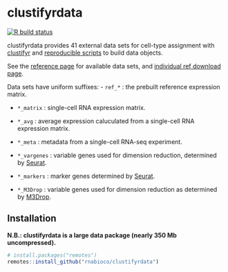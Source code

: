 
<!-- README.md is generated from README.Rmd. Please edit that file -->

# clustifyrdata

<!-- badges: start -->

[![R build
status](https://github.com/rnabioco/clustifyrdata/workflows/R-CMD-check/badge.svg)](https://github.com/rnabioco/clustifyrdata/actions)
<!-- badges: end -->

clustifyrdata provides 41 external data sets for cell-type assignment
with [clustifyr](https://rnabioco.github.io/clustifyr) and [reproducible
scripts](https://github.com/rnabioco/clustifyrdata/tree/master/data-raw)
to build data objects.

See the [reference
page](https://rnabioco.github.io/clustifyrdata/reference) for available
data sets, and [individual ref download
page](https://rnabioco.github.io/clustifyrdata/articles/download_refs.html).

Data sets have uniform suffixes: - `ref_*` : the prebuilt reference
expression matrix.

  - `*_matrix` : single-cell RNA expression matrix.

  - `*_avg` : average expression caluculated from a single-cell RNA
    expression matrix.

  - `*_meta` : metadata from a single-cell RNA-seq experiment.

  - `*_vargenes` : variable genes used for dimension reduction,
    determined by [Seurat](https://CRAN.R-project.org/package=Seurat).

  - `*_markers` : marker genes determined by
    [Seurat](https://CRAN.R-project.org/package=Seurat).

  - `*_M3Drop` : variable genes used for dimension reduction as
    determined by
    [M3Drop](https://bioconductor.org/packages/release/bioc/html/M3Drop.html).

## Installation

**N.B.: clustifyrdata is a large data package (nearly 350 Mb
uncompressed).**

``` r
# install.packages("remotes")
remotes::install_github("rnabioco/clustifyrdata")
```
